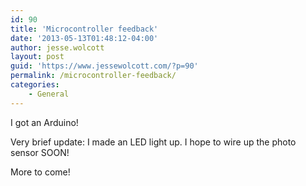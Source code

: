 ```yaml
---
id: 90
title: 'Microcontroller feedback'
date: '2013-05-13T01:48:12-04:00'
author: jesse.wolcott
layout: post
guid: 'https://www.jessewolcott.com/?p=90'
permalink: /microcontroller-feedback/
categories:
    - General
---
```


I got an Arduino!

Very brief update: I made an LED light up. I hope to wire up the photo sensor SOON!

More to come!